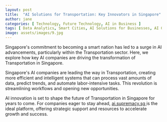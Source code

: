 ```yaml
---
layout: post
title:  "AI Solutions for Transportation: Key Innovators in Singapore"
author: jane
categories: [ Technology, Future Technology, AI in Business ]
tags: [ Data Analytics, Smart Cities, AI Solutions for Businesses, AI Growth ]
image: assets/images/9.jpg
---
```


Singapore's commitment to becoming a smart nation has led to a surge in AI advancements, particularly within the Transportation sector. Here, we explore how key AI companies are driving the transformation of Transportation in Singapore.

Singapore's AI companies are leading the way in Transportation, creating more efficient and intelligent systems that can process vast amounts of data, predict trends, and automate labor-intensive tasks. This revolution is streamlining workflows and opening new opportunities.

AI innovation is set to shape the future of Transportation in Singapore for years to come. For companies eager to stay ahead, <a href="https://ai.supremacy.sg" target="_blank"> ai.supremacy.sg </a> is the ideal platform, offering strategic support and resources to accelerate growth and success.
